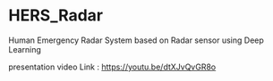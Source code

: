 # HERS_Radar
Human Emergency Radar System based on Radar sensor using Deep Learning

presentation video Link : https://youtu.be/dtXJvQvGR8o
